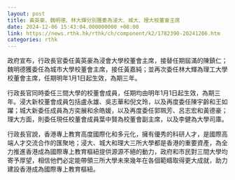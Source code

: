 ```yaml
---
layout: post
title: 黃英豪、魏明德、林大輝分別獲委為浸大、城大、理大校董會主席
date: 2024-12-06 15:43:04.000000000 +08:00
link: https://news.rthk.hk/rthk/ch/component/k2/1782390-20241206.htm
categories: rthk
---
```


政府宣布，行政長官委任黃英豪為浸會大學校董會主席，接替任期屆滿的陳鎮仁；魏明德獲委任為城市大學校董會主席，接任黃嘉純；並再次委任林大輝為理工大學校董會主席，任期明年1月1日起生效，為期三年。
 
行政長官同時委任三間大學的校董會成員，任期均由明年1月1日起生效，為期三年。浸大新校董會成員包括盧永雄、吳志華和倪文玲，以及再度委任陳宇齡和王如躍；城大新委任成員為方奕展和余皓媛，以及再度委任郭珮芳、呂志宏和黃德豪；理大方面，則委任現任校董會成員葉中賢為校董會副主席，以及李健為大學司庫。
 
行政長官說，香港專上教育高度國際化和多元化，擁有優秀的科研人才，是國際高端人才交流合作的匯聚地；浸大、城大和理大三所大學都是香港的重要資產，為全力推進香港成為國際專上教育樞紐提供源源不絕的動力，政府和市民對三間大學均寄予厚望，相信他們必定能帶領三所大學未來幾年在各個範疇取得更大成就，助力建設香港成為國際專上教育樞紐。
